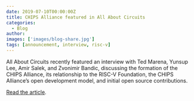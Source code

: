 ```yaml
---
date: 2019-07-10T00:00:00Z
title: CHIPS Alliance featured in All About Circuits
categories:
  - Blog
author:
images: ['images/blog-share.jpg']
tags: [announcement, interview, risc-v]
---
```


All About Circuits recently featured an interview with Ted Marena, Yunsup Lee, Amir Salek, and Zvonimir Bandic, discussing the formation of the CHIPS Alliance, its relationship to the RISC-V Foundation, the CHIPS Alliance’s open development model, and initial open source contributions.

[Read the article](https://www.allaboutcircuits.com/news/linux-chips-alliance-open-source-hardware-collaboration/).
